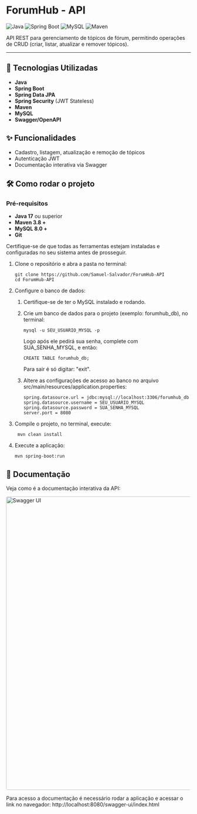 # ForumHub - API

![Java](https://img.shields.io/badge/Java-24-blue?logo=java)
![Spring Boot](https://img.shields.io/badge/Spring%20Boot-3.5.4-brightgreen?logo=springboot)
![MySQL](https://img.shields.io/badge/MySQL-8.0-blue?logo=mysql)
![Maven](https://img.shields.io/badge/Maven-Build-red?logo=apachemaven)

API REST para gerenciamento de tópicos de fórum, permitindo operações de CRUD (criar, listar, atualizar e remover tópicos).

---

## 🚀 Tecnologias Utilizadas

- **Java**
- **Spring Boot**
- **Spring Data JPA**
- **Spring Security** (JWT Stateless)
- **Maven**
- **MySQL**
- **Swagger/OpenAPI**

## ✨ Funcionalidades

- Cadastro, listagem, atualização e remoção de tópicos
- Autenticação JWT
- Documentação interativa via Swagger

## 🛠️ Como rodar o projeto

### Pré-requisitos

- **Java 17** ou superior
- **Maven 3.8 +**
- **MySQL 8.0 +**
- **Git**

Certifique-se de que todas as ferramentas estejam instaladas e configuradas no seu sistema antes de prosseguir.

1. Clone o repositório e abra a pasta no terminal:

   ``` 
   git clone https://github.com/Samuel-Salvador/ForumHub-API
   cd ForumHub-API 
   ```
   
2. Configure o banco de dados:

   1. Certifique-se de ter o MySQL instalado e rodando.
   2. Crie um banco de dados para o projeto (exemplo: forumhub_db), no terminal:
       ```
       mysql -u SEU_USUARIO_MYSQL -p
       ```
       Logo após ele pedirá sua senha, complete com SUA_SENHA_MYSQL, e então:
       ```
       CREATE TABLE forumhub_db;
       ```
       Para sair é só digitar: "exit".
   

   3. Altere as configurações de acesso ao banco no arquivo src/main/resources/application.properties:

        ``` 
        spring.datasource.url = jdbc:mysql://localhost:3306/forumhub_db 
        spring.datasource.username = SEU_USUARIO_MYSQL
        spring.datasource.password = SUA_SENHA_MYSQL
        server.port = 8080 
        ```

3. Compile o projeto, no terminal, execute:
    
   ```
    mvn clean install
    ```
   
4. Execute a aplicação:

    ```
    mvn spring-boot:run
    ```
   
## 📄 Documentação

Veja como é a documentação interativa da API:

<img src="docs/swagger-ui.png" alt="Swagger UI" width="800" style="border-radius: 4px;">

Para acesso a documentação é necessário rodar a aplicação e acessar o link no navegador:
http://localhost:8080/swagger-ui/index.html
